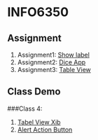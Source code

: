 # INFO6350
## Assignment
1. Assignment1: [Show label](https://github.com/CanlinJiang/INFO6350/tree/main/Class1)
2. Assignment2: [Dice App](https://github.com/CanlinJiang/INFO6350/tree/main/Slot%20Machine)
3. Assignment3: [Table View](https://github.com/CanlinJiang/INFO6350/tree/main/Class3)


## Class Demo
###Class 4:
1. [Tabel View Xib](https://github.com/CanlinJiang/INFO6350/tree/main/Class4_example)
2. [Alert Action Button](https://github.com/CanlinJiang/INFO6350/tree/main/Class4_example2)
